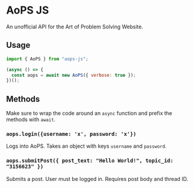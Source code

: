 # AoPS JS

An unofficial API for the Art of Problem Solving Website.

## Usage

```js
import { AoPS } from "aops-js";

(async () => {
  const aops = await new AoPS({ verbose: true });
})();
```

## Methods

Make sure to wrap the code around an `async` function and prefix the methods with `await`.

### `aops.login({username: 'x', password: 'x'})`

Logs into AoPS. Takes an object with keys `username` and `password`.

### `aops.submitPost({ post_text: "Hello World!", topic_id: "3156623" })`

Submits a post. User must be logged in. Requires post body and thread ID.
